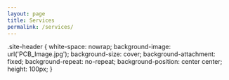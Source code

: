 ```yaml
---
layout: page
title: Services
permalink: /services/
---
```

.site-header {
  white-space: nowrap;
  background-image: url('PCB_Image.jpg');
  background-size: cover;
  background-attachment: fixed;
  background-repeat: no-repeat;
  background-position: center center;
  height: 100px;
}